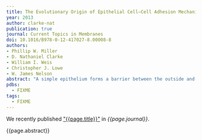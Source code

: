 ```yaml
---
title: The Evolutionary Origin of Epithelial Cell–Cell Adhesion Mechanisms
year: 2013
author: clarke-nat
publication: true
journal: Current Topics in Membranes
doi: 10.1016/B978-0-12-417027-8.00008-8
authors:
- Phillip W. Miller 
- D. Nathaniel Clarke
- William I. Weis
- Christopher J. Lowe
- W. James Nelson
abstract: "A simple epithelium forms a barrier between the outside and the inside of an organism, and is the first organized multicellular tissue found in evolution. We examine the relationship between the evolution of epithelia and specialized cell–cell adhesion proteins comprising the classical cadherin/β-catenin/α-catenin complex (CCC). A review of the divergent functional properties of the CCC in metazoans and non-metazoans, and an updated phylogenetic coverage of the CCC using recent genomic data reveal: (1) The core CCC likely originated before the last common ancestor of unikonts and their closest bikont sister taxa. (2) Formation of the CCC may have constrained sequence evolution of the classical cadherin cytoplasmic domain and β-catenin in metazoa. (3) The α-catenin-binding domain in β-catenin appears to be the favored mutation site for disrupting β-catenin function in the CCC. (4) The ancestral function of the α/β-catenin heterodimer appears to be an actin-binding module. In some metazoan groups, more complex functions of α-catenin were gained by sequence divergence in the non-actin-binding (N-, M-) domains. (5) Allosteric regulation of α-catenin may have evolved for more complex regulation of the actin cytoskeleton."
pdbs:
  - FIXME
tags:
  - FIXME
---
```


We recently published ["{{page.title}}"](https://doi.org/{{page.doi}}) in *{{page.journal}}*.

{{page.abstract}}
